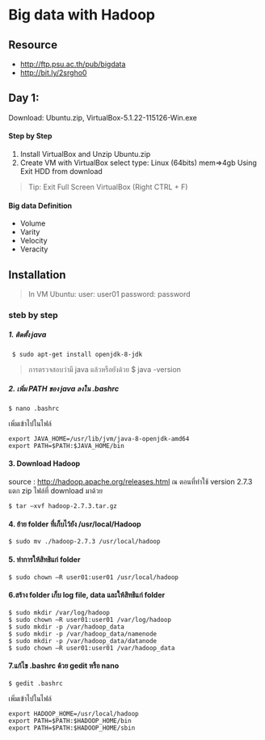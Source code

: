 # Big data with Hadoop 

## Resource
- http://ftp.psu.ac.th/pub/bigdata
- http://bit.ly/2srgho0 

## Day 1:
Download: Ubuntu.zip, VirtualBox-5.1.22-115126-Win.exe

#### Step by Step
1.	Install VirtualBox and Unzip Ubuntu.zip
2.	Create VM with VirtualBox select type: Linux (64bits) mem=>4gb Using Exit HDD from download
>Tip: Exit Full Screen VirtualBox (Right CTRL + F)

#### Big data Definition
- Volume
- Varity
- Velocity
- Veracity


## Installation

>In VM Ubuntu: user: user01 password: password
### steb by step

##### 1. ติดตั้ง java
```
 $ sudo apt-get install openjdk-8-jdk
```
> การตรวจสอบว่ามี java แล้วหรือยังด้วย
> $ java -version

##### 2. เพิ่ม PATH ของ java ลงใน .bashrc
```
$ nano .bashrc
```
เพิ่มเข้าไปในไฟล์
```
export JAVA_HOME=/usr/lib/jvm/java-8-openjdk-amd64
export PATH=$PATH:$JAVA_HOME/bin
```

#### 3. Download Hadoop
source : http://hadoop.apache.org/releases.html
ณ ตอนที่ทำใช้ version 2.7.3
แตก zip ไฟล์ที่ download มาด้วย
```
$ tar –xvf hadoop-2.7.3.tar.gz
```

#### 4. ย้าย folder ที่เก็บไว้ยัง /usr/local/Hadoop
```
$ sudo mv ./hadoop-2.7.3 /usr/local/hadoop
```

#### 5. ทำการให้สิทธิแก่ folder
```
$ sudo chown –R user01:user01 /usr/local/hadoop
```

#### 6.สร้าง folder เก็บ log file, data และให้สิทธิแก่ folder
```
$ sudo mkdir /var/log/hadoop
$ sudo chown –R user01:user01 /var/log/hadoop
$ sudo mkdir -p /var/hadoop_data
$ sudo mkdir -p /var/hadoop_data/namenode
$ sudo mkdir -p /var/hadoop_data/datanode
$ sudo chown –R user01:user01 /var/hadoop_data
```

#### 7.แก้ไข .bashrc ด้วย gedit หรือ nano
```
$ gedit .bashrc
```
เพิ่มเข้าไปในไฟล์
```
export HADOOP_HOME=/usr/local/hadoop
export PATH=$PATH:$HADOOP_HOME/bin
export PATH=$PATH:$HADOOP_HOME/sbin
```


